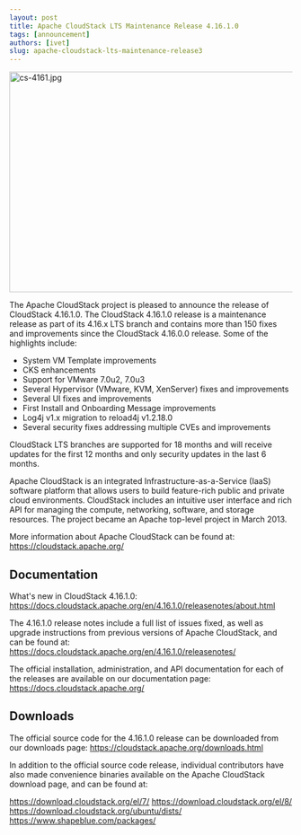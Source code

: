 ```yaml
---
layout: post
title: Apache CloudStack LTS Maintenance Release 4.16.1.0
tags: [announcement]
authors: [ivet]
slug: apache-cloudstack-lts-maintenance-release3
---
```

<a href="/img/imported/24029aa4-71d0-42df-880d-a6eb10610b80"><img src="/img/imported/24029aa4-71d0-42df-880d-a6eb10610b80" alt="cs-4161.jpg" width="750" height="393" /></a>

The Apache CloudStack project is pleased to announce the release of CloudStack 4.16.1.0.
The CloudStack 4.16.1.0 release is a maintenance release as part of its 4.16.x LTS branch and contains more than 150 fixes and improvements since the CloudStack 4.16.0.0 release. Some of the highlights include:

<!-- truncate -->

- System VM Template improvements
- CKS enhancements
- Support for VMware 7.0u2, 7.0u3
- Several Hypervisor (VMware, KVM, XenServer) fixes and improvements
- Several UI fixes and improvements
- First Install and Onboarding Message improvements
- Log4j v1.x migration to reload4j v1.2.18.0
- Several security fixes addressing multiple CVEs and improvements

CloudStack LTS branches are supported for 18 months and will receive updates for the first 12 months and only security updates in the last 6 months.

Apache CloudStack is an integrated Infrastructure-as-a-Service (IaaS) software platform that allows users to build feature-rich public and private cloud environments. CloudStack includes an intuitive user interface and rich API for managing the compute, networking, software, and storage resources. The project became an Apache top-level project in March 2013.

More information about Apache CloudStack can be found at: https://cloudstack.apache.org/

## Documentation

What's new in  CloudStack 4.16.1.0:
https://docs.cloudstack.apache.org/en/4.16.1.0/releasenotes/about.html

The 4.16.1.0 release notes include a full list of issues fixed, as well as upgrade instructions from previous versions of Apache CloudStack, and can be found at:
https://docs.cloudstack.apache.org/en/4.16.1.0/releasenotes/

The official installation, administration, and API documentation for each of the releases are available on our documentation page:
https://docs.cloudstack.apache.org/

## Downloads

The official source code for the 4.16.1.0 release can be downloaded from our downloads page:
https://cloudstack.apache.org/downloads.html

In addition to the official source code release, individual contributors have also made convenience binaries available on the Apache CloudStack download page, and can be found at:

https://download.cloudstack.org/el/7/
https://download.cloudstack.org/el/8/
https://download.cloudstack.org/ubuntu/dists/
https://www.shapeblue.com/packages/
